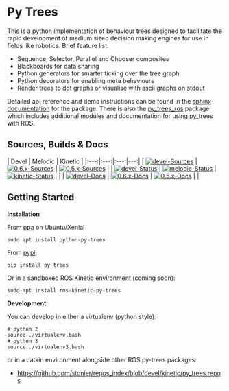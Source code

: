 # Py Trees

This is a python implementation of behaviour trees designed to facilitate the rapid development
of medium sized decision making engines for use in fields like robotics. Brief feature list:

* Sequence, Selector, Parallel and Chooser composites
* Blackboards for data sharing
* Python generators for smarter ticking over the tree graph
* Python decorators for enabling meta behaviours
* Render trees to dot graphs or visualise with ascii graphs on stdout

Detailed api reference and demo instructions can be found in the [sphinx documentation](http://py-trees.readthedocs.io/) for the package. There is also the [py_trees_ros](https://github.com/stonier/py_trees_ros/tree/devel) package which includes additional modules and documentation for using py_trees with ROS.

## Sources, Builds & Docs

| Devel | Melodic | Kinetic |
|:---:|:---:|:---:|---:|
| [![devel-Sources][devel-sources-image]][devel-sources] | [![0.6.x-Sources][0.6.x-sources-image]][0.6.x-sources] | [![0.5.x-Sources][0.5.x-sources-image]][0.5.x-sources] |
| [![devel-Status][devel-build-status-image]][devel-build-status] | [![melodic-Status][melodic-build-status-image]][melodic-build-status] | [![kinetic-Status][kinetic-build-status-image]][kinetic-build-status] | |
| [![devel-Docs][devel-docs-image]][devel-docs] | [![0.6.x-Docs][0.5.x-docs-image]][0.6.x-docs] | [![0.5.x-Docs][0.5.x-docs-image]][0.5.x-docs] | |

[license-image]: https://img.shields.io/badge/License-BSD%203--Clause-orange.svg?style=plastic
[license]: LICENSE

[devel-sources-image]: http://img.shields.io/badge/sources-devel-blue.svg?style=plastic
[devel-sources]: https://github.com/stonier/py_trees/tree/devel
[0.6.x-sources-image]: http://img.shields.io/badge/sources-0.6.x--melodic-blue.svg?style=plastic
[0.6.x-sources]: https://github.com/stonier/py_trees/tree/release/0.6-melodic
[0.5.x-sources-image]: http://img.shields.io/badge/sources-0.5.x--kinetic-blue.svg?style=plastic
[0.5.x-sources]: https://github.com/stonier/py_trees/tree/release/0.5-kinetic
[0.4.x-sources-image]: http://img.shields.io/badge/sources-0.4.x--indigo--kinetic-blue.svg?style=plastic
[0.4.x-sources]: https://github.com/stonier/py_trees/tree/release/0.4-indigo-kinetic

[devel-build-status-image]: http://build.ros.org/job/Mdev__py_trees__ubuntu_bionic_amd64/badge/icon?style=plastic
[devel-build-status]: http://build.ros.org/job/Mdev__py_trees__ubuntu_bionic_amd64
[melodic-build-status-image]: http://build.ros.org/job/Mbin_uX64__py_trees__ubuntu_bionic_amd64__binary/badge/icon?style=plastic
[melodic-build-status]: http://build.ros.org/job/Mbin_uX64__py_trees__ubuntu_bionic_amd64__binary
[kinetic-build-status-image]: http://build.ros.org/job/Kbin_uX64__py_trees__ubuntu_xenial_amd64__binary/badge/icon?style=plastic
[kinetic-build-status]: http://build.ros.org/job/Kbin_uX64__py_trees__ubuntu_xenial_amd64__binary

[devel-docs-image]: https://readthedocs.org/projects/py-trees/badge/?version=devel&style=plastic
[devel-docs]: http://py-trees.readthedocs.io/
[0.6.x-docs-image]: https://readthedocs.org/projects/py-trees/badge/?version=release-0.6-melodic&style=plastic
[0.6.x-docs]: http://py-trees.readthedocs.io/en/release-0.6-melodic/
[0.5.x-docs-image]: https://readthedocs.org/projects/py-trees/badge/?version=release-0.5-kinetic&style=plastic
[0.5.x-docs]: http://py-trees.readthedocs.io/en/release-0.5-kinetic/


## Getting Started

**Installation**

From [ppa](https://launchpad.net/~d-stonier/+archive/ubuntu/snorriheim) on Ubuntu/Xenial

```
sudo apt install python-py-trees
```

From [pypi](https://pypi.python.org/pypi/py_trees):

```
pip install py_trees
```

Or in a sandboxed ROS Kinetic environment (coming soon):

```
sudo apt install ros-kinetic-py-trees
```

**Development**

You can develop in either a virtualenv (python style):

```
# python 2
source ./virtualenv.bash
# python 3
source ./virtualenv3.bash
```

or in a catkin environment alongside other ROS py-trees packages:

* https://github.com/stonier/repos_index/blob/devel/kinetic/py_trees.repos

